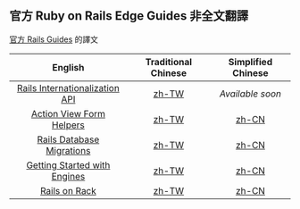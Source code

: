 ## 官方 Ruby on Rails Edge Guides 非全文翻譯

[官方 Rails Guides][edge] 的譯文

| English| Traditional Chinese| Simplified Chinese|
|:--:|:--:|:--:|
|[Rails Internationalization API](/guides/edge/i18n.md)|[zh-TW](/guides/edge-translation/i18n-zh_TW.md)|_Available soon_|
|[Action View Form Helpers](/guides/edge/form_helpers.md)|[zh-TW](/guides/edge-translation/form-helpers-zh_TW.md)|[zh-CN](/guides/edge-translation/form-helpers-zh_CN.md)|
|[Rails Database Migrations](/guides/edge/migrations.md)|[zh-TW](/guides/edge-translation/migrations-zh_TW.md)|[zh-CN](/guides/edge-translation/migrations-zh_CN.md)|
|[Getting Started with Engines](/guides/edge/engines.md)|[zh-TW](/guides/edge-translation/engines-zh_TW.md)|[zh-CN](/guides/edge-translation/engines-zh_CN.md)|
|[Rails on Rack](/guides/edge/rails_on_rack.md)|[zh-TW](/guides/edge-translation/rails-on-rack-zh_TW.md)|[zh-CN](/guides/edge-translation/rails-on-rack-zh_CN.md)|

[edge]: http://edgeguides.rubyonrails.org